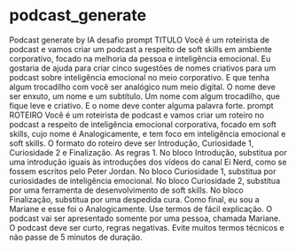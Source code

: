 # podcast_generate
Podcast generate by IA desafio
prompt TITULO 
Você é um roteirista de podcast e vamos criar um podcast a respeito de soft skills em ambiente corporativo, focado na melhoria da pessoa e inteligência emocional. Eu gostaria de ajuda para criar cinco sugestões de nomes criativos para um podcast sobre inteligência emocional no meio corporativo. E que tenha algum trocadilho com você ser analógico num meio digital. O nome deve ser enxuto, um nome e um subtítulo. Um nome com algum trocadilho, que fique leve e criativo. E o nome deve conter alguma palavra forte.
prompt ROTEIRO 
Você é um roteirista de podcast e vamos criar um roteiro no podcast a respeito de inteligência emocional corporativa, focado em soft skills, cujo nome é Analogicamente, e tem foco em inteligência emocional e soft skills. O formato do roteiro deve ser Introdução, Curiosidade 1, Curiosidade 2 e Finalização. As regras 1. No bloco Introdução, substitua por uma introdução iguais às introduções dos vídeos do canal Ei Nerd, como se fossem escritos pelo Peter Jordan. No bloco Curiosidade 1, substitua por curiosidades de inteligência emocional. No bloco Curiosidade 2, substitua por uma ferramenta de desenvolvimento de soft skills. No bloco Finalização, substitua por uma despedida cura. Como final, eu sou a Mariane e esse foi o Analogicamente. Use termos de fácil explicação. O podcast vai ser apresentado somente por uma pessoa, chamada Mariane. O podcast deve ser curto, regras negativas. Evite muitos termos técnicos e não passe de 5 minutos de duração.
